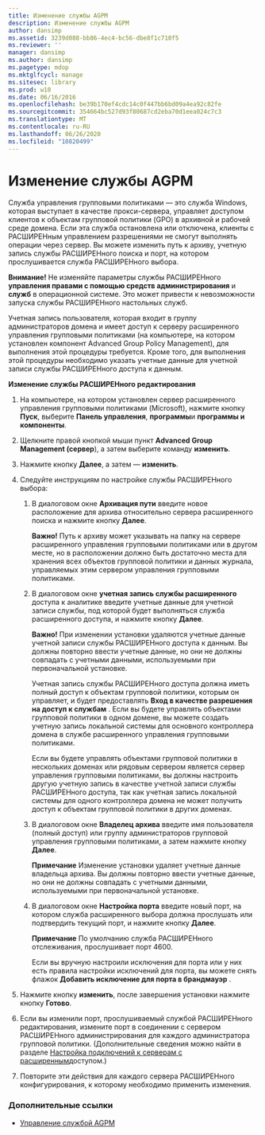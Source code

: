 ```yaml
---
title: Изменение службы AGPM
description: Изменение службы AGPM
author: dansimp
ms.assetid: 3239d088-bb86-4ec4-bc56-dbe8f1c710f5
ms.reviewer: ''
manager: dansimp
ms.author: dansimp
ms.pagetype: mdop
ms.mktglfcycl: manage
ms.sitesec: library
ms.prod: w10
ms.date: 06/16/2016
ms.openlocfilehash: be39b170ef4cdc14c0f447bb6bd09a4ea92c82fe
ms.sourcegitcommit: 354664bc527d93f80687cd2eba70d1eea024c7c3
ms.translationtype: MT
ms.contentlocale: ru-RU
ms.lasthandoff: 06/26/2020
ms.locfileid: "10820499"
---
```

# Изменение службы AGPM


Служба управления групповыми политиками — это служба Windows, которая выступает в качестве прокси-сервера, управляет доступом клиентов к объектам групповой политики (GPO) в архивной и рабочей среде домена. Если эта служба остановлена или отключена, клиенты с РАСШИРЕНным управлением разрешениями не смогут выполнять операции через сервер. Вы можете изменить путь к архиву, учетную запись службы РАСШИРЕНного поиска и порт, на котором прослушивается служба РАСШИРЕНного выбора.

**Внимание!**  Не изменяйте параметры службы РАСШИРЕНного **управления правами с помощью средств администрирования** и **служб** в операционной системе. Это может привести к невозможности запуска службы РАСШИРЕНного настольных служб.

 

Учетная запись пользователя, которая входит в группу администраторов домена и имеет доступ к серверу расширенного управления групповыми политиками (на компьютере, на котором установлен компонент Advanced Group Policy Management), для выполнения этой процедуры требуется. Кроме того, для выполнения этой процедуры необходимо указать учетные данные для учетной записи службы РАСШИРЕНного доступа к данным.

**Изменение службы РАСШИРЕНного редактирования**

1.  На компьютере, на котором установлен сервер расширенного управления групповыми политиками (Microsoft), нажмите кнопку **Пуск**, выберите **Панель управления**, **программы**и **программы и компоненты**.

2.  Щелкните правой кнопкой мыши пункт **Advanced Group Management (сервер**), а затем выберите команду **изменить**.

3.  Нажмите кнопку **Далее**, а затем — **изменить**.

4.  Следуйте инструкциям по настройке службы РАСШИРЕНного выбора:

    1.  В диалоговом окне **Архивация пути** введите новое расположение для архива относительно сервера расширенного поиска и нажмите кнопку **Далее**.

        **Важно!**  Путь к архиву может указывать на папку на сервере расширенного управления групповыми политиками или в другом месте, но в расположении должно быть достаточно места для хранения всех объектов групповой политики и данных журнала, управляемых этим сервером управления групповыми политиками.

         

    2.  В диалоговом окне **учетная запись службы расширенного** доступа к аналитике введите учетные данные для учетной записи службы, под которой будет выполняться служба расширенного доступа, и нажмите кнопку **Далее**.

        **Важно!**  При изменении установки удаляются учетные данные учетной записи службы РАСШИРЕНного доступа к данным. Вы должны повторно ввести учетные данные, но они не должны совпадать с учетными данными, используемыми при первоначальной установке.

        Учетная запись службы РАСШИРЕНного доступа должна иметь полный доступ к объектам групповой политики, которым он управляет, и будет предоставлять **Вход в качестве разрешения на доступ к службам** . Если вы будете управлять объектами групповой политики в одном домене, вы можете создать учетную запись локальной системы для основного контроллера домена в службе расширенного управления групповыми политиками.

        Если вы будете управлять объектами групповой политики в нескольких доменах или рядовым сервером является сервер управления групповыми политиками, вы должны настроить другую учетную запись в качестве учетной записи службы РАСШИРЕНного доступа, так как учетная запись локальной системы для одного контроллера домена не может получить доступ к объектам групповой политики в других доменах.

         

    3.  В диалоговом окне **Владелец архива** введите имя пользователя (полный доступ) или группу администраторов групповой управления групповыми политиками, а затем нажмите кнопку **Далее**.

        **Примечание**  Изменение установки удаляет учетные данные владельца архива. Вы должны повторно ввести учетные данные, но они не должны совпадать с учетными данными, используемыми при первоначальной установке.

         

    4.  В диалоговом окне **Настройка порта** введите новый порт, на котором служба расширенного выбора должна прослушать или подтвердить текущий порт, и нажмите кнопку **Далее**.

        **Примечание**  По умолчанию служба РАСШИРЕНного отслеживания, прослушивает порт 4600.

        Если вы вручную настроили исключения для порта или у них есть правила настройки исключений для порта, вы можете снять флажок **Добавить исключение для порта в брандмауэр** .

         

5.  Нажмите кнопку **изменить**, после завершения установки нажмите кнопку **Готово**.

6.  Если вы изменили порт, прослушиваемый службой РАСШИРЕНного редактирования, измените порт в соединении с сервером РАСШИРЕНного администрирования для каждого администратора групповой политики. (Дополнительные сведения можно найти в разделе [Настройка подключений к серверам с расширенным](configure-agpm-server-connections-agpm40.md)доступом.)

7.  Повторите эти действия для каждого сервера РАСШИРЕНного конфигурирования, к которому необходимо применить изменения.

### Дополнительные ссылки

-   [Управление службой AGPM](managing-the-agpm-service-agpm40.md)

 

 





